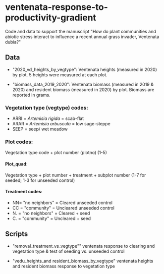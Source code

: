 # ventenata-response-to-productivity-gradient
Code and data to support the manuscript "How do plant communities and abiotic stress interact to influence a recent annual grass invader, Ventenata dubia?"

## Data

- "2020_vd_heights_by_vegtype":
Ventenata heights (measured in 2020) by plot. 5 heights were measured at each plot. 

- "biomass_data_2019_2020":
Ventenata biomass (measured in 2019 & 2020) and resident biomass (measured in 2020) by plot. Biomass are reported in grams.

### Vegetation type (vegtype) codes:
- ARRI = *Artemisia rigida* = scab-flat
- ARAR = *Artemisia arbuscula* = low sage-steppe
- SEEP = seep/ wet meadow

### Plot codes:
Vegetation type code + plot number (plotno) (1-5)

#### Plot_quad:
Vegetation type + plot number + treatment + subplot number (1-7 for seeded; 1-3 for unseeded control)

#### Treatment codes:
- NN= "no neighbors" = Cleared unseeded control
- CC = "community" = Uncleared unseeded control
- N. = "no neighbors" = Cleared + seed
- C. = "community" = Uncleared + seed

## Scripts

- "removal_treatment_vs_vegtype""
ventenata response to clearing and vegetation type & test of seeding vs. unseeded control

- "vedu_heights_and resident_biomass_by_vegtype"
ventenata heights and resident biomass response to vegetation type
